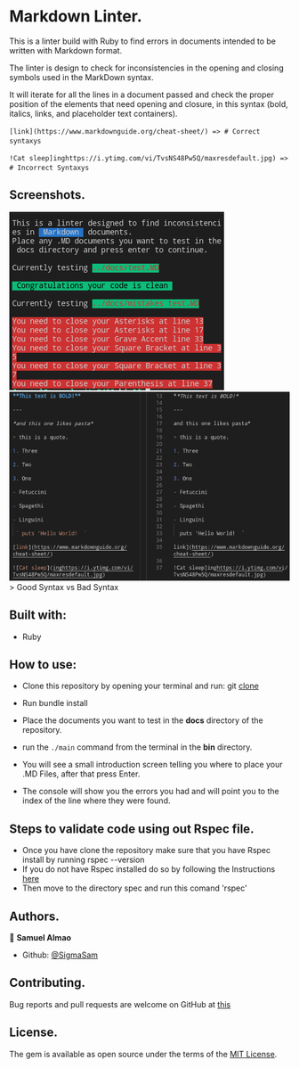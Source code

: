 # Markdown Linter.

This is a linter build with Ruby to find errors in documents intended to be written with Markdown format.

The linter is design to check for inconsistencies in the opening and closing symbols used in the MarkDown syntax.

It will iterate for all the lines in a document passed and check the proper position of the elements that need opening and closure, in this syntax (bold, italics, links, and placeholder text containers).

`[link](https://www.markdownguide.org/cheat-sheet/) => # Correct syntaxys`

`!Cat sleep]inghttps://i.ytimg.com/vi/TvsNS48Pw5Q/maxresdefault.jpg) => # Incorrect Syntaxys`

## Screenshots.
<img src="./media/console.png"/>
<img src="./media/test cases.png"/>
> Good Syntax vs Bad Syntax

## Built with:
- Ruby

## How to use:

- Clone this repository by opening your terminal and run:
  git [clone](https://github.com/SigmaSam/MarkDown-Linter)

- Run bundle install 

- Place the documents you want to test in the **docs** directory of the repository.

- run the `./main` command from the terminal in the **bin** directory.

- You will see a small introduction screen telling you where to place your .MD Files, after that press Enter.

- The console will show you the errors you had and will point you to the index of the line where they were found.

## Steps to validate code using out Rspec file.

- Once you have clone the repository make sure that you have Rspec install by running rspec --version
- If you do not have Rspec installed do so by following the Instructions [here](https://medium.com/@amliving/my-rails-rspec-set-up-6451269847f9)
- Then move to the directory spec and run this comand 'rspec'

## Authors.

👤 **Samuel Almao**
- Github: [@SigmaSam](https://github.com/SigmaSam)

## Contributing.
Bug reports and pull requests are welcome on GitHub at [this](https://github.com/SigmaSam/MarkDown-Linter)

## License.
The gem is available as open source under the terms of the [MIT License](https://opensource.org/licenses/MIT).
